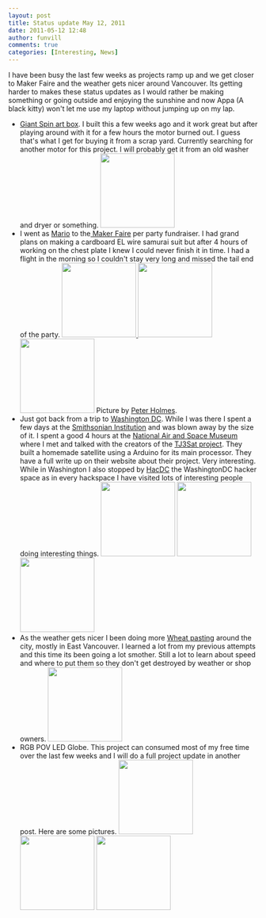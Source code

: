 ```yaml
---
layout: post
title: Status update May 12, 2011
date: 2011-05-12 12:48
author: funvill
comments: true
categories: [Interesting, News]
---
```

I have been busy the last few weeks as projects ramp up and we get closer to Maker Faire and the weather gets nicer around Vancouver. Its getting harder to makes these status updates as I would rather be making something or going outside and enjoying the sunshine and now Appa (A black kitty) won't let me use my laptop without jumping up on my lap.
<ul>
	<li><a href="http://blog.abluestar.com/giant-spin-art-maker-faire-2011-vancouver/">Giant Spin art box</a>. I built this a few weeks ago and it work great but after playing around with it for a few hours the motor burned out. I guess that's what I get for buying it from a scrap yard. Currently searching for another motor for this project. I will probably get it from an old washer and dryer or something.
<a href="http://blog.abluestar.com/public/uploads/2011/05/img_2895.jpg"><img class="alignnone size-thumbnail wp-image-1466" title="img_2895" src="http://blog.abluestar.com/public/uploads/2011/05/img_2895-150x150.jpg" alt="" width="150" height="150" /></a></li>
	<li>I went as <a href="http://en.wikipedia.org/wiki/Mario">Mario</a> to the<a href="http://makerfaire.ca/"> Maker Faire</a> per party fundraiser. I had grand plans on making a cardboard EL wire samurai suit but after 4 hours of working on the chest plate I knew I could never finish it in time. I had a flight in the morning so I couldn't stay very long and missed the tail end of the party.
<a href="http://blog.abluestar.com/public/uploads/2011/05/229056_865959777711_21011189_45568804_5920838_n.jpg"><img class="size-thumbnail wp-image-1457 alignnone" title="229056_865959777711_21011189_45568804_5920838_n" src="http://blog.abluestar.com/public/uploads/2011/05/229056_865959777711_21011189_45568804_5920838_n-150x150.jpg" alt="" width="150" height="150" /> </a><a href="http://blog.abluestar.com/public/uploads/2011/05/227140_865957881511_21011189_45568734_1307539_n.jpg"><img class="alignnone size-thumbnail wp-image-1458" title="227140_865957881511_21011189_45568734_1307539_n" src="http://blog.abluestar.com/public/uploads/2011/05/227140_865957881511_21011189_45568734_1307539_n-150x150.jpg" alt="" width="150" height="150" /></a> <a href="http://blog.abluestar.com/public/uploads/2011/05/227961_865957357561_21011189_45568709_537485_n.jpg"><img class="alignnone size-thumbnail wp-image-1460" title="227961_865957357561_21011189_45568709_537485_n" src="http://blog.abluestar.com/public/uploads/2011/05/227961_865957357561_21011189_45568709_537485_n-150x150.jpg" alt="" width="150" height="150" /></a>
Picture by <a href="https://www.facebook.com/media/set/?set=a.865953195901.2429354.21011189">Peter Holmes</a>.</li>
	<li>Just got back from a trip to <a href="http://en.wikipedia.org/wiki/Washington,_D.C.">Washington DC</a>. While I was there I spent a few days at the <a title="Smithsonian Institution" href="http://en.wikipedia.org/wiki/Smithsonian_Institution">Smithsonian Institution</a> and was blown away by the size of it. I spent a good 4 hours at the <a href="http://en.wikipedia.org/wiki/National_Air_and_Space_Museum">National Air and Space Museum</a> where I met and talked with the creators of the <a href="http://tj3sat.wikidot.com/">TJ3Sat project</a>. They built a homemade satellite using a Arduino for its main processor. They have a full write up on their website about their project. Very interesting. While in Washington I also stopped by <a href="http://www.hacdc.org/">HacDC</a> the WashingtonDC hacker space as in every hackspace I have visited lots of interesting people doing interesting things.
<img class="alignnone size-thumbnail wp-image-1463" title="IMG_3047_595" src="http://blog.abluestar.com/public/uploads/2011/05/IMG_3047_595-150x150.jpg" alt="" width="150" height="150" /> <a href="http://blog.abluestar.com/public/uploads/2011/05/IMG_3262_595.jpg"><img class="alignnone size-thumbnail wp-image-1464" title="IMG_3262_595" src="http://blog.abluestar.com/public/uploads/2011/05/IMG_3262_595-150x150.jpg" alt="" width="150" height="150" /></a> <a href="http://blog.abluestar.com/public/uploads/2011/05/IMG_2979_595.jpg"><img class="alignnone size-thumbnail wp-image-1462" title="IMG_2979_595" src="http://blog.abluestar.com/public/uploads/2011/05/IMG_2979_595-150x150.jpg" alt="" width="150" height="150" /></a></li>
	<li>As the weather gets nicer I been doing more <a href="http://en.wikipedia.org/wiki/Wheatpaste">Wheat pasting</a> around the city, mostly in East Vancouver. I learned a lot from my previous attempts and this time its been going a lot smother. Still a lot to learn about speed and where to put them so they don't get destroyed by weather or shop owners.
<a href="http://blog.abluestar.com/public/uploads/2011/05/37835_454679616717_670071717_6721613_2171525_n.jpg"><img class="alignnone size-thumbnail wp-image-1467" title="37835_454679616717_670071717_6721613_2171525_n" src="http://blog.abluestar.com/public/uploads/2011/05/37835_454679616717_670071717_6721613_2171525_n-150x150.jpg" alt="" width="150" height="150" /></a></li>
	<li>RGB POV LED Globe. This project can consumed most of my free time over the last few weeks and I will do a full project update in another post. Here are some pictures.
<a href="http://blog.abluestar.com/public/uploads/2011/05/IMG_3285.jpg"><img class="alignnone size-thumbnail wp-image-1468" title="IMG_3285" src="http://blog.abluestar.com/public/uploads/2011/05/IMG_3285-150x150.jpg" alt="" width="150" height="150" /></a> <a href="http://blog.abluestar.com/public/uploads/2011/05/IMG_3288.jpg"><img class="alignnone size-thumbnail wp-image-1469" title="IMG_3288" src="http://blog.abluestar.com/public/uploads/2011/05/IMG_3288-150x150.jpg" alt="" width="150" height="150" /></a> <a href="http://blog.abluestar.com/public/uploads/2011/05/IMG_3290.jpg"><img class="alignnone size-thumbnail wp-image-1470" title="IMG_3290" src="http://blog.abluestar.com/public/uploads/2011/05/IMG_3290-150x150.jpg" alt="" width="150" height="150" /></a></li>
</ul>
&nbsp;
